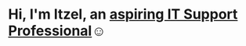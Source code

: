 <h1> Hi, I'm Itzel, an <a href="https://linkedin.com/in/itzel-tecuanapa-264b80148">aspiring IT Support Professional</a>☺</h1>
